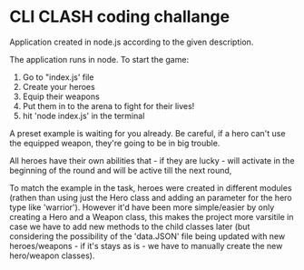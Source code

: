 # CLI CLASH coding challange

Application created in node.js according to the given description.

The application runs in node.
To start the game:

1. Go to "index.js' file
2. Create your heroes
3. Equip their weapons
4. Put them in to the arena to fight for their lives!
5. hit 'node index.js' in the terminal

A preset example is waiting for you already.
Be careful, if a hero can't use the equipped weapon, they're going to be in big trouble.

All heroes have their own abilities that - if they are lucky - will activate in the beginning of the round and will be active till the next round,

To match the example in the task, heroes were created in different modules (rathen than using just the Hero class and adding an parameter for the hero type like 'warrior'). However it'd have been more simple/easier by only creating a Hero and a Weapon class, this makes the project more varsitile in case we have to add new methods to the child classes later (but considering the possibility of the 'data.JSON' file being updated with new heroes/weapons - if it's stays as is - we have to manually create the new hero/weapon classes).
